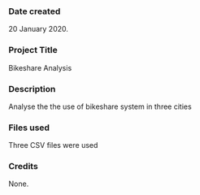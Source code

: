 ### Date created
20 January 2020.

### Project Title
Bikeshare Analysis

### Description
Analyse the the use of bikeshare system in three cities

### Files used
Three CSV files were used

### Credits
None.
